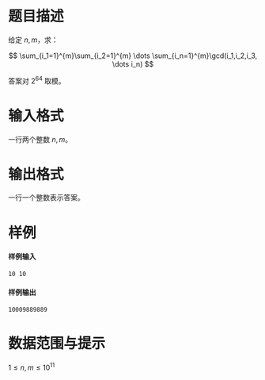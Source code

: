 
# 题目描述

给定 $n,m$，求：

$$
\sum_{i_1=1}^{m}\sum_{i_2=1}^{m} \dots \sum_{i_n=1}^{m}\gcd(i_1,i_2,i_3, \dots i_n)
$$

答案对 $2^{64}$ 取模。


# 输入格式

一行两个整数 $n,m$。

# 输出格式

一行一个整数表示答案。

# 样例

#### 样例输入

```plain
10 10
```

#### 样例输出

```plain
10009889889
```

# 数据范围与提示

$1 \le n, m \le 10^{11}$

